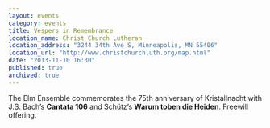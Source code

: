 ```yaml
---
layout: events
category: events
title: Vespers in Remembrance
location_name: Christ Church Lutheran
location_address: "3244 34th Ave S, Minneapolis, MN 55406"
location_url: "http://www.christchurchluth.org/map.html"
date: "2013-11-10 16:30"
published: true
archived: true
---
```


The Elm Ensemble commemorates the 75th anniversary of Kristallnacht with J.S. Bach’s **Cantata 106** and Schütz’s **Warum toben die Heiden**. Freewill offering.